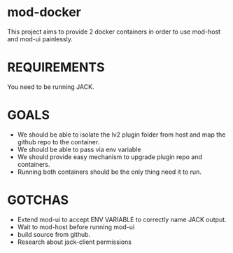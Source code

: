 # mod-docker

This project aims to provide 2 docker containers in order to use mod-host and mod-ui painlessly.

# REQUIREMENTS
You need to be running JACK.

# GOALS
* We should be able to isolate the lv2 plugin folder from host and map the github repo to the container. 
* We should be able to pass via env variable
* We should provide easy mechanism to upgrade plugin repo and containers.
* Running both containers should be the only thing need it to run.

# GOTCHAS
* Extend mod-ui to accept ENV VARIABLE to correctly name JACK output.
* Wait to mod-host before running mod-ui
* build source from github.
* Research about jack-client permissions

